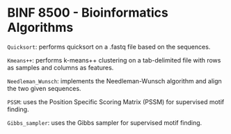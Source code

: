 # BINF 8500 - Bioinformatics Algorithms

`Quicksort`: performs quicksort on a .fastq file based on the sequences.

`Kmeans++`: performs k-means++ clustering on a tab-delimited file with rows as samples and columns as features.

`Needleman_Wunsch`: implements the Needleman-Wunsch algorithm and align the two given sequences.

`PSSM`: uses the Position Specific Scoring Matrix (PSSM) for supervised motif finding.

`Gibbs_sampler`: uses the Gibbs sampler for supervised motif finding.
